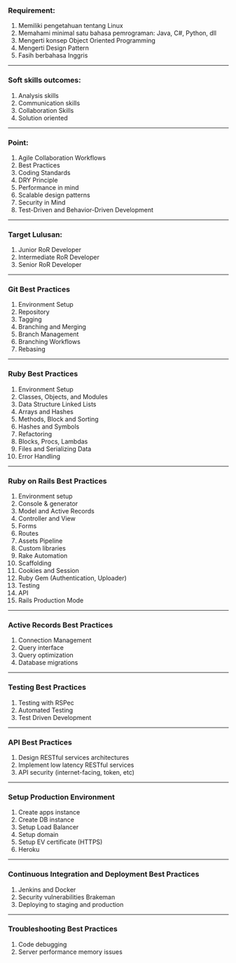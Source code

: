 ### Requirement:

1. Memiliki pengetahuan tentang Linux
2. Memahami minimal satu bahasa pemrograman: Java, C#, Python, dll
3. Mengerti konsep Object Oriented Programming
4. Mengerti Design Pattern
5. Fasih berbahasa Inggris

---

### Soft skills outcomes:

1. Analysis skills
2. Communication skills
3. Collaboration Skills
4. Solution oriented

---

### Point:  

1. Agile Collaboration Workflows
2. Best Practices
3. Coding Standards
4. DRY Principle
5. Performance in mind
6. Scalable design patterns
7. Security in Mind
8. Test-Driven and Behavior-Driven Development

---

### Target Lulusan:

1. Junior RoR Developer
2. Intermediate RoR Developer
3. Senior RoR Developer

---

### Git Best Practices

1. Environment Setup
2. Repository
3. Tagging
4. Branching and Merging
5. Branch Management
6. Branching Workflows
7. Rebasing

---

### Ruby Best Practices

1. Environment Setup
2. Classes, Objects, and Modules
3. Data Structure Linked Lists
4. Arrays and Hashes
5. Methods, Block and Sorting
6. Hashes and Symbols
7. Refactoring
8. Blocks, Procs, Lambdas
9. Files and Serializing Data
10. Error Handling

---

### Ruby on Rails Best Practices

1. Environment setup
2. Console & generator
3. Model and Active Records
4. Controller and View
5. Forms
6. Routes
7. Assets Pipeline
8. Custom libraries
9. Rake Automation
10. Scaffolding
11. Cookies and Session
12. Ruby Gem (Authentication, Uploader)
13. Testing
14. API
15. Rails Production Mode

---

### Active Records Best Practices

1. Connection Management
2. Query interface
3. Query optimization
4. Database migrations

---

### Testing Best Practices

1. Testing with RSPec
2. Automated Testing
3. Test Driven Development

---

### API Best Practices

1. Design RESTful services architectures
2. Implement low latency RESTful services
3. API security (internet-facing, token, etc)

---

### Setup Production Environment

1. Create apps instance
2. Create DB instance
3. Setup Load Balancer
4. Setup domain
5. Setup EV certificate (HTTPS)
6. Heroku

---

### Continuous Integration and Deployment Best Practices

1. Jenkins and Docker
2. Security vulnerabilities Brakeman
3. Deploying to staging and production

---

### Troubleshooting Best Practices

1. Code debugging
2. Server performance memory issues
